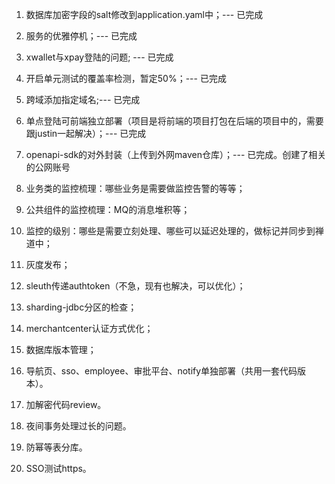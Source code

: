 1. 数据库加密字段的salt修改到application.yaml中；--- 已完成
2. 服务的优雅停机；--- 已完成
3. xwallet与xpay登陆的问题; --- 已完成
4. 开启单元测试的覆盖率检测，暂定50%；--- 已完成
5. 跨域添加指定域名;--- 已完成
7. 单点登陆可前端独立部署（项目是将前端的项目打包在后端的项目中的，需要跟justin一起解决）；--- 已完成
6. openapi-sdk的对外封装（上传到外网maven仓库）；--- 已完成。创建了相关的公网账号

8. 业务类的监控梳理：哪些业务是需要做监控告警的等等；
9. 公共组件的监控梳理：MQ的消息堆积等；
10. 监控的级别：哪些是需要立刻处理、哪些可以延迟处理的，做标记并同步到禅道中；
11. 灰度发布；
12. sleuth传递authtoken（不急，现有也解决，可以优化）；
13. sharding-jdbc分区的检查；
14. merchantcenter认证方式优化；
15. 数据库版本管理；
16. 导航页、sso、employee、审批平台、notify单独部署（共用一套代码版本）。
17. 加解密代码review。
18. 夜间事务处理过长的问题。
19. 防幂等表分库。
20. SSO测试https。